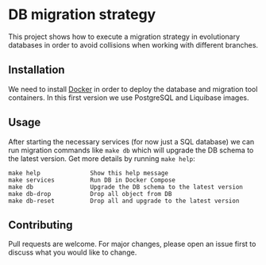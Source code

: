 # DB migration strategy

This project shows how to execute a migration strategy in evolutionary databases in order to avoid collisions when working with different branches.

## Installation

We need to install [Docker](https://docs.docker.com/get-docker/) in order to deploy the database and migration tool containers. In this first version we use PostgreSQL and Liquibase images.

## Usage

After starting the necessary services (for now just a SQL database) we can run migration commands like `make db` which will upgrade the DB schema to the latest version. Get more details by running `make help`: 

```shell
make help              Show this help message
make services          Run DB in Docker Compose
make db                Upgrade the DB schema to the latest version
make db-drop           Drop all object from DB
make db-reset          Drop all and upgrade to the latest version
```

## Contributing
Pull requests are welcome. For major changes, please open an issue first to discuss what you would like to change.